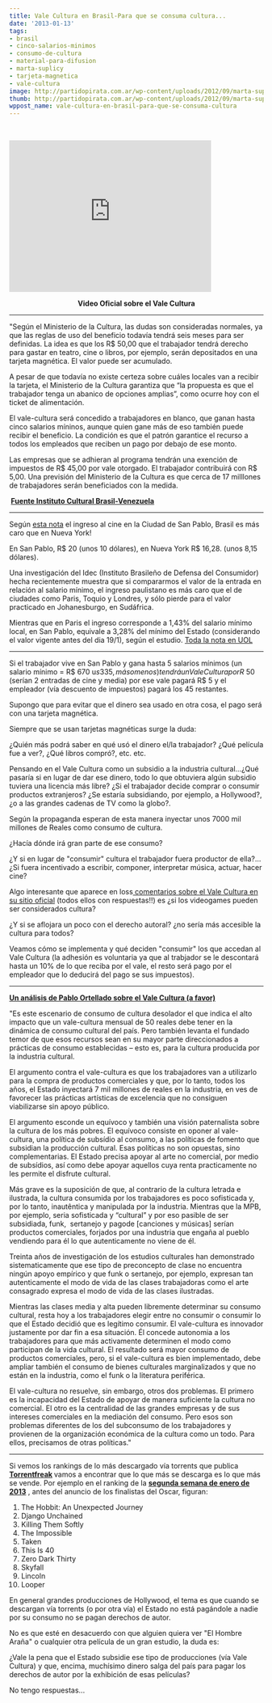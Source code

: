 ```yaml
---
title: Vale Cultura en Brasil-Para que se consuma cultura...
date: '2013-01-13'
tags:
- brasil
- cinco-salarios-minimos
- consumo-de-cultura
- material-para-difusion
- marta-suplicy
- tarjeta-magnetica
- vale-cultura
image: http://partidopirata.com.ar/wp-content/uploads/2012/09/marta-suplicy-minc-cultura-digital-ativistas1.png
thumb: http://partidopirata.com.ar/wp-content/uploads/2012/09/marta-suplicy-minc-cultura-digital-ativistas1-150x150.png
wppost_name: vale-cultura-en-brasil-para-que-se-consuma-cultura
---
```


&nbsp;

<iframe src="http://player.vimeo.com/video/57296718" height="300" width="400" allowfullscreen="" frameborder="0"></iframe>
<p style="text-align: center;"><strong>Video Oficial sobre el Vale Cultura</strong></p>


<hr />

"Según el Ministerio de la Cultura, las dudas son consideradas normales, ya que las reglas de uso del beneficio todavía tendrá seis meses para ser definidas. La idea es que los R$ 50,00 que el trabajador tendrá derecho para gastar en teatro, cine o libros, por ejemplo, serán depositados en una tarjeta magnética. El valor puede ser acumulado.

A pesar de que todavía no existe certeza sobre cuáles locales van a recibir la tarjeta, el Ministerio de la Cultura garantiza que “la propuesta es que el trabajador tenga un abanico de opciones amplias”, como ocurre hoy con el ticket de alimentación.

El vale-cultura será concedido a trabajadores en blanco, que ganan hasta cinco salarios míninos, aunque quien gane más de eso también puede recibir el beneficio. La condición es que el patrón garantice el recurso a todos los empleados que reciben un pago por debajo de ese monto.

Las empresas que se adhieran al programa tendrán una exención de impuestos de R$ 45,00 por vale otorgado. El trabajador contribuirá con R$ 5,00. Una previsión del Ministerio de la Cultura es que cerca de 17 milllones de trabajadores serán beneficiados con la medida.

<strong> <a href="http://www.icbv.org.ve/?id=121&amp;ids=2&amp;idc=2&amp;mod=conte&amp;accion=deta" target="_blank">Fuente Instituto Cultural Brasil-Venezuela</a></strong>

<hr />

Según <a href="http://cinema.uol.com.br/ultnot/2012/01/20/ingresso-de-cinema-em-sao-paulo-e-mais-caro-que-o-de-nova-york.jhtm" target="_blank">esta nota</a> el ingreso al cine en la Ciudad de San Pablo, Brasil es más caro que en Nueva York!

En San Pablo, R$ 20 (unos 10 dólares), en Nueva York R$ 16,28. (unos 8,15 dólares).

Una investigación del Idec (Instituto Brasileño de Defensa del Consumidor) hecha recientemente muestra que si compararmos el valor de la entrada en relación al salario mínimo, el ingreso paulistano es más caro que el de ciudades como Paris, Toquio y Londres, y sólo pierde para el valor practicado en Johanesburgo, en Sudáfrica.

Mientras que en Paris el ingreso corresponde a 1,43% del salario mínimo local, en San Pablo, equivale a 3,28% del mínimo del Estado (considerando el valor vigente antes del dia 19/1), según el estudio.
<a href="http://cinema.uol.com.br/ultnot/2012/01/20/ingresso-de-cinema-em-sao-paulo-e-mais-caro-que-o-de-nova-york.jhtm" target="_blank">Toda la nota en UOL</a>

<hr />

Si el trabajador vive en San Pablo y gana hasta 5 salarios mínimos (un salario mínimo = R$ 670 u$s 335, más o menos) tendrá un Vale Cultura por R$ 50 (serían 2 entradas de cine y media) por ese vale pagará R$ 5 y el empleador (vía descuento de impuestos) pagará los 45 restantes.

Supongo que para evitar que el dinero sea usado en otra cosa, el pago será con una tarjeta magnética.

Siempre que se usan tarjetas magnéticas surge la duda:

¿Quién más podrá saber en qué usó el dinero el/la trabajador? ¿Qué película fue a ver?, ¿Qué libros compró?, etc. etc.

Pensando en el Vale Cultura como un subsidio a la industria cultural...¿Qué pasaría si en lugar de dar ese dinero, todo lo que obtuviera algún subsidio tuviera una licencia más libre? ¿Si el trabajador decide comprar o consumir productos extranjeros? ¿Se estaría subsidiando, por ejemplo, a Hollywood?, ¿o a las grandes cadenas de TV como la globo?.

Según la propaganda esperan de esta manera inyectar unos 7000 mil millones de Reales como consumo de cultura.

¿Hacía dónde irá gran parte de ese consumo?

¿Y si en lugar de "consumir" cultura el trabajador fuera productor de ella?...¿Si fuera incentivado a escribir, componer, interpretar música, actuar, hacer cine?

Algo interesante que aparece en loss<a href="http://www.cultura.gov.br/site/2013/01/09/vale-cultura-13/" target="_blank"> comentarios sobre el Vale Cultura en su sitio oficial</a> (todos ellos con respuestas!!) es ¿si los videogames pueden ser considerados cultura?

¿Y si se aflojara un poco con el derecho autoral? ¿no sería más accesible la cultura para todos?

Veamos cómo se implementa y qué deciden "consumir" los que accedan al Vale Cultura (la adhesión es voluntaria ya que al trabjador se le descontará hasta un 10% de lo que reciba por el vale, el resto será pago por el empleador que lo deducirá del pago se sus impuestos).

<hr />

<strong><a href="http://www.culturaemercado.com.br/pontos-de-vista/o-vale-cultura-e-a-tutela-dos-pobres/" target="_blank">Un análisis de Pablo Ortellado sobre el Vale Cultura (a favor)</a></strong>

"Es este escenario de consumo de cultura desolador el que indica el alto impacto que un vale-cultura mensual de 50 reales debe tener en la dinámica de consumo cultural del país. Pero también levanta el fundado temor de que esos recursos sean en su mayor parte direccionados a prácticas de consumo establecidas – esto es, para la cultura producida por la industria cultural.

El argumento contra el vale-cultura es que los trabajadores van a utilizarlo para la compra de productos comerciales y que, por lo tanto, todos los años, el Estado inyectará 7 mil millones de reales en la industria, en ves de favorecer las prácticas artísticas de excelencia que no consiguen viabilizarse sin apoyo público.

El argumento esconde un equívoco y también una visión paternalista sobre la cultura de los más pobres. El equívoco consiste en oponer al vale-cultura, una política de subsídio al consumo, a las políticas de fomento que subsidian la producción cultural. Esas políticas no son opuestas, sino complementarias. El Estado precisa apoyar al arte no comercial, por medio de subsídios, así como debe apoyar aquellos cuya renta practicamente no les permite el disfrute cultural.

Más grave es la suposición de que, al contrario de la cultura letrada e ilustrada, la cultura consumida por los trabajadores es poco sofisticada y, por lo tanto, inautêntica y manipulada por la industria. Mientras que la MPB, por ejemplo, seria sofisticada y “cultural” y por eso pasible de ser subsidiada, funk,  sertanejo y pagode [canciones y músicas] serían productos comerciales, forjados por una industria que engaña al pueblo vendiendo para él lo que autenticamente no viene de él.

Treinta años de investigación de los estudios culturales han demonstrado sistematicamente que ese tipo de preconcepto de clase no encuentra ningún apoyo empírico y que funk o sertanejo, por ejemplo, expresan tan autenticamente el modo de vida de las clases trabajadoras como el arte consagrado expresa el modo de vida de las clases ilustradas.

Mientras las clases media y alta pueden libremente determinar su consumo cultural, resta hoy a los trabajadores elegir entre no consumir o consumir lo que el Estado decidió que es legítimo consumir. El vale-cultura es innovador justamente por dar fin a esa situación. Él concede autonomia a los trabajadores para que más activamente determinen el modo como participan de la vida cultural. El resultado será mayor consumo de productos comerciales, pero, si el vale-cultura es bien implementado, debe ampliar también el consumo de bienes culturales marginalizados y que no están en la industria, como el funk o la literatura periférica.

El vale-cultura no resuelve, sin embargo, otros dos problemas. El primero es la incapacidad del Estado de apoyar de manera suficiente la cultura no comercial. El otro es la centralidad de las grandes empresas y de sus intereses comerciales en la mediación del consumo. Pero esos son problemas diferentes de los del subconsumo de los trabajadores y provienen de la organización económica de la cultura como un todo. Para ellos, precisamos de otras políticas."

<hr />

Si vemos los rankings de lo más descargado vía torrents que publica <strong><a href="http://torrentfreak.com/category/dvdrip/feed/" target="_blank">Torrentfreak</a> </strong>vamos a encontrar que lo que más se descarga es lo que más se vende.
Por ejemplo en el ranking de la <strong><a href="http://torrentfreak.com/top-10-most-pirated-movies-on-bittorrent-130107/" target="_blank">segunda semana de enero de 2013</a></strong> , antes del anuncio de los finalistas del Oscar, figuran:
<ol>
	<li>The Hobbit: An Unexpected Journey</li>
	<li>Django Unchained</li>
	<li>Killing Them Softly</li>
	<li>The Impossible</li>
	<li>Taken</li>
	<li>This Is 40</li>
	<li>Zero Dark Thirty</li>
	<li>Skyfall</li>
	<li>Lincoln</li>
	<li>Looper</li>
</ol>
En general grandes producciones de Hollywood, el tema es que cuando se descargan vía torrents (o por otra vía) el Estado no está pagándole a nadie por su consumo no se pagan derechos de autor.

No es que esté en desacuerdo con que alguien quiera ver "El Hombre Araña" o cualquier otra película de un gran estudio, la duda es:

¿Vale la pena que el Estado subsidie ese tipo de producciones (vía Vale Cultura) y que, encima, muchísimo dinero salga del país para pagar los derechos de autor por la exhibición de esas películas?

No tengo respuestas...
